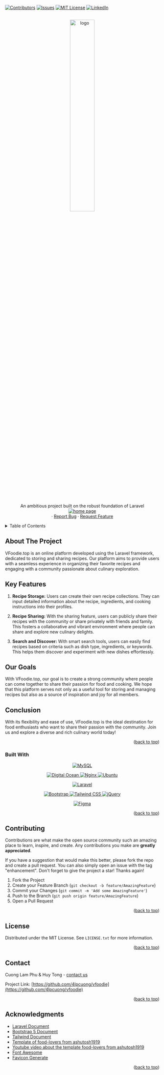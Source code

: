 <a id="readme-top"></a>

<!-- [![Forks][forks-shield]][forks-url]
[![Stargazers][stars-shield]][stars-url] -->

[![Contributors][contributors-shield]][contributors-url]
[![Issues][issues-shield]][issues-url]
[![MIT License][license-shield]][license-url]
[![LinkedIn][linkedin-shield]][linkedin-url]

<!-- PROJECT LOGO -->
<br />
<div align="center">

   <a href="https://vfoodie.top">
    <img src="images/logoFD.png" alt="logo" style="width :40%">
  </a>

  <p align="center">
    An ambitious project built on the robust foundation of Laravel
    <br />
    <a href="https://github.com/4lpcuong/vfoodie">
    <img src="images/vfoodie.gif" alt="home page" >
  </a>
    <br />
    ·
    <a href="https://github.com/4lpcuong/vfoodie/issues/new?labels=bug&template=bug-report---.md">Report Bug</a>
    ·
    <a href="https://github.com/4lpcuong/vfoodie/issues/new?labels=enhancement&template=feature-request---.md">Request Feature</a>
  </p>
</div>

<!-- TABLE OF CONTENTS -->
<details>
  <summary>Table of Contents</summary>
  <ol>
    <li>
      <a href="#about-the-project">About The Project</a>
      <ul>
        <li><a href="#built-with">Built With</a></li>
      </ul>
    </li>
    <li><a href="#contributing">Contributing</a></li>
    <li><a href="#license">License</a></li>
    <li><a href="#contact">Contact</a></li>
    <li><a href="#acknowledgments">Acknowledgments</a></li>
  </ol>
</details>

<!-- ABOUT THE PROJECT -->

## About The Project

VFoodie.top is an online platform developed using the Laravel framework, dedicated to storing and sharing recipes. Our platform aims to provide users with a seamless experience in organizing their favorite recipes and engaging with a community passionate about culinary exploration.

## Key Features

1. **Recipe Storage:**
   Users can create their own recipe collections. They can input detailed information about the recipe, ingredients, and cooking instructions into their profiles.

2. **Recipe Sharing:**
   With the sharing feature, users can publicly share their recipes with the community or share privately with friends and family. This fosters a collaborative and vibrant environment where people can share and explore new culinary delights.

3. **Search and Discover:**
   With smart search tools, users can easily find recipes based on criteria such as dish type, ingredients, or keywords. This helps them discover and experiment with new dishes effortlessly.

## Our Goals

With VFoodie.top, our goal is to create a strong community where people can come together to share their passion for food and cooking. We hope that this platform serves not only as a useful tool for storing and managing recipes but also as a source of inspiration and joy for all members.

## Conclusion

With its flexibility and ease of use, VFoodie.top is the ideal destination for food enthusiasts who want to share their passion with the community. Join us and explore a diverse and rich culinary world today!

<p align="right">(<a href="#readme-top">back to top</a>)</p>

### Built With

<p align="center">
  <a href="https://www.mysql.com/" target="_blank">
    <img alt="MySQL" src="https://img.shields.io/badge/MySQL-005C84?style=for-the-badge&logo=mysql&logoColor=white">
  </a>
  <p>
<p align="center">
  <a href="https://www.digitalocean.com/" target="_blank">
    <img alt="Digital Ocean" src="https://img.shields.io/badge/Digital_Ocean-0080FF?style=for-the-badge&logo=DigitalOcean&logoColor=white">
  </a>
  <a href="https://www.nginx.com/" target="_blank">
    <img alt="Nginx" src="https://img.shields.io/badge/Nginx-009639?style=for-the-badge&logo=nginx&logoColor=white">
  </a>
  <a href="https://ubuntu.com/" target="_blank">
    <img alt="Ubuntu" src="https://img.shields.io/badge/Ubuntu-E95420?style=for-the-badge&logo=ubuntu&logoColor=white">
  </a>
</p>
<p align="center">
  <a href="https://laravel.com/" target="_blank">
    <img alt="Laravel" src="https://img.shields.io/badge/Laravel-FF2D20?style=for-the-badge&logo=laravel&logoColor=white">
  </a>
<p>
<p align="center">
  <a href="https://getbootstrap.com/" target="_blank">
    <img alt="Bootstrap" src="https://img.shields.io/badge/Bootstrap-563D7C?style=for-the-badge&logo=bootstrap&logoColor=white">
  </a>
  <a href="https://tailwindcss.com/" target="_blank">
    <img alt="Tailwind CSS" src="https://img.shields.io/badge/Tailwind_CSS-38B2AC?style=for-the-badge&logo=tailwind-css&logoColor=white">
  </a>
  <a href="https://jquery.com/" target="_blank">
    <img alt="jQuery" src="https://img.shields.io/badge/jQuery-0769AD?style=for-the-badge&logo=jquery&logoColor=white">
  </a>
</p>

  <p align="center">
  <a href="https://www.figma.com/" target="_blank">
    <img alt="Figma" src="https://img.shields.io/badge/Figma-F24E1E?style=for-the-badge&logo=figma&logoColor=white">
  </a>
<p>

<p align="right">(<a href="#readme-top">back to top</a>)</p>

<!-- CONTRIBUTING -->

## Contributing

Contributions are what make the open source community such an amazing place to learn, inspire, and create. Any contributions you make are **greatly appreciated**.

If you have a suggestion that would make this better, please fork the repo and create a pull request. You can also simply open an issue with the tag "enhancement".
Don't forget to give the project a star! Thanks again!

1. Fork the Project
2. Create your Feature Branch (`git checkout -b feature/AmazingFeature`)
3. Commit your Changes (`git commit -m 'Add some AmazingFeature'`)
4. Push to the Branch (`git push origin feature/AmazingFeature`)
5. Open a Pull Request

<p align="right">(<a href="#readme-top">back to top</a>)</p>

<!-- LICENSE -->

## License

Distributed under the MIT License. See `LICENSE.txt` for more information.

<p align="right">(<a href="#readme-top">back to top</a>)</p>

<!-- CONTACT -->

## Contact

Cuong Lam Phu & Huy Tong - [contact us](https://www.vfoodie.top/contact)

Project Link: [https://github.com/4lpcuong/vfoodie](https://github.com/4lpcuong/vfoodie)

<p align="right">(<a href="#readme-top">back to top</a>)</p>

<!-- ACKNOWLEDGMENTS -->

## Acknowledgments

-   [Laravel Document](https://laravel.com/docs/11.x)
-   [Bootstrap 5 Document](https://getbootstrap.com/docs/5.0/)
-   [Tailwind Document](https://v2.tailwindcss.com/docs)
-   [Template of food-lovers from ashutosh1919](https://github.com/ashutosh1919/food-lovers)
-   [Youtube video about the template food-lovers from ashutosh1919](https://www.youtube.com/watch?v=XAHGoh1W10Q)
-   [Font Awesome](https://fontawesome.com)
-   [Favicon Generate](https://www.favicon-generator.org/)

<p align="right">(<a href="#readme-top">back to top</a>)</p>

<!-- MARKDOWN LINKS & IMAGES -->
<!-- https://www.markdownguide.org/basic-syntax/#reference-style-links -->

[contributors-shield]: https://img.shields.io/github/contributors/othneildrew/Best-README-Template.svg?style=for-the-badge
[contributors-url]: https://github.com/4lpcuong/vfoodie/contributors
[forks-shield]: https://img.shields.io/github/forks/othneildrew/Best-README-Template.svg?style=for-the-badge
[forks-url]: https://github.com/4lpcuong/vfoodie/network/members
[stars-shield]: https://img.shields.io/github/stars/othneildrew/Best-README-Template.svg?style=for-the-badge
[stars-url]: https://github.com/4lpcuong/vfoodie/stargazers
[issues-shield]: https://img.shields.io/github/issues/othneildrew/Best-README-Template.svg?style=for-the-badge
[issues-url]: https://github.com/4lpcuong/vfoodie/issues
[license-shield]: https://img.shields.io/github/license/othneildrew/Best-README-Template.svg?style=for-the-badge
[license-url]: https://github.com/4lpcuong/vfoodie/blob/master/LICENSE.txt
[linkedin-shield]: https://img.shields.io/badge/-LinkedIn-black.svg?style=for-the-badge&logo=linkedin&colorB=555
[linkedin-url]: https://www.linkedin.com/in/lamphucuong/
[product-screenshot]: images/screenshot.png
[Next.js]: https://img.shields.io/badge/next.js-000000?style=for-the-badge&logo=nextdotjs&logoColor=white
[Next-url]: https://nextjs.org/
[React.js]: https://img.shields.io/badge/React-20232A?style=for-the-badge&logo=react&logoColor=61DAFB
[React-url]: https://reactjs.org/
[Vue.js]: https://img.shields.io/badge/Vue.js-35495E?style=for-the-badge&logo=vuedotjs&logoColor=4FC08D
[Vue-url]: https://vuejs.org/
[Angular.io]: https://img.shields.io/badge/Angular-DD0031?style=for-the-badge&logo=angular&logoColor=white
[Angular-url]: https://angular.io/
[Svelte.dev]: https://img.shields.io/badge/Svelte-4A4A55?style=for-the-badge&logo=svelte&logoColor=FF3E00
[Svelte-url]: https://svelte.dev/
[Laravel.com]: https://img.shields.io/badge/Laravel-FF2D20?style=for-the-badge&logo=laravel&logoColor=white
[Laravel-url]: https://laravel.com
[Bootstrap.com]: https://img.shields.io/badge/Bootstrap-563D7C?style=for-the-badge&logo=bootstrap&logoColor=white
[Bootstrap-url]: https://getbootstrap.com
[JQuery.com]: https://img.shields.io/badge/jQuery-0769AD?style=for-the-badge&logo=jquery&logoColor=white
[JQuery-url]: https://jquery.com

